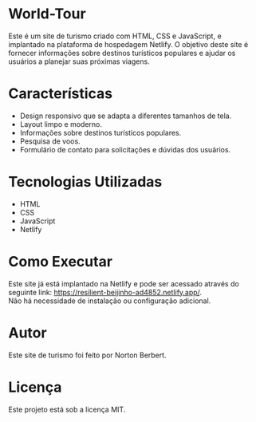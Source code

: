 # World-Tour

Este é um site de turismo criado com HTML, CSS e JavaScript, e implantado na plataforma de hospedagem Netlify. O objetivo deste site é fornecer informações sobre destinos turísticos populares e ajudar os usuários a planejar suas próximas viagens.

# Características <br>
<ul>
<li>Design responsivo que se adapta a diferentes tamanhos de tela.</li>
<li>Layout limpo e moderno.</li>
<li>Informações sobre destinos turísticos populares.</li>
<li>Pesquisa de voos.</li>
<li>Formulário de contato para solicitações e dúvidas dos usuários.</li>
</ul>

# Tecnologias Utilizadas <br>
<ul>
<li>HTML</li>
<li>CSS</li>
<li>JavaScript</li>
<li>Netlify</li>
</ul>

# Como Executar
Este site já está implantado na Netlify e pode ser acessado através do seguinte link: https://resilient-beijinho-ad4852.netlify.app/. 
<br>
Não há necessidade de instalação ou configuração adicional.

# Autor
Este site de turismo foi feito por Norton Berbert.

# Licença
Este projeto está sob a licença MIT.

